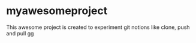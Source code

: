 # myawesomeproject
This awesome project is created to experiment git notions like clone, push and pull
gg